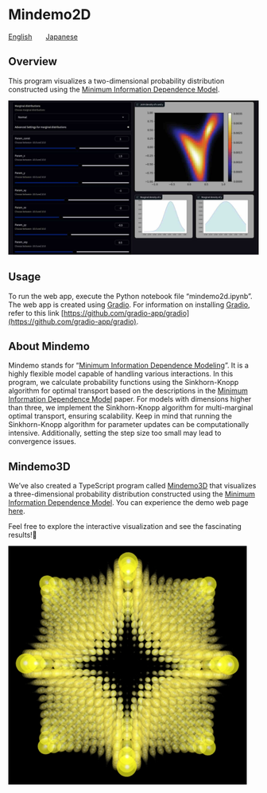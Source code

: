 # Mindemo2D

[English](README.en.md) &nbsp;&nbsp;&nbsp;&nbsp;&nbsp; [Japanese](README.jp.md)

## Overview

This program visualizes a two-dimensional probability distribution constructed using the [Minimum Information Dependence Model](https://arxiv.org/abs/2206.06792).

![example of mindemo2d](mindemo2d.jpg)

## Usage
To run the web app, execute the Python notebook file “mindemo2d.ipynb”. The web app is created using [Gradio](https://github.com/gradio-app/gradio). For information on installing [Gradio](https://github.com/gradio-app/gradio), refer to this link [https://github.com/gradio-app/gradio](https://github.com/gradio-app/gradio).

## About Mindemo
Mindemo stands for “[Minimum Information Dependence Modeling](https://github.com/kyanostat/min-info)”. It is a highly flexible model capable of handling various interactions. In this program, we calculate probability functions using the Sinkhorn-Knopp algorithm for optimal transport based on the descriptions in the [Minimum Information Dependence Model](https://arxiv.org/abs/2206.06792) paper. For models with dimensions higher than three, we implement the Sinkhorn-Knopp algorithm for multi-marginal optimal transport, ensuring scalability. Keep in mind that running the Sinkhorn-Knopp algorithm for parameter updates can be computationally intensive. Additionally, setting the step size too small may lead to convergence issues.

## Mindemo3D

We’ve also created a TypeScript program called [Mindemo3D](https://github.com/tanaken-basis/mindemo3d) that visualizes a three-dimensional probability distribution constructed using the [Minimum Information Dependence Model](https://arxiv.org/abs/2206.06792). You can experience the demo web page [here](https://tanaken-basis.github.io/mindemo3d/).

Feel free to explore the interactive visualization and see the fascinating results!🌟

![example of mindemo2d](mindemo3d_0.png)
